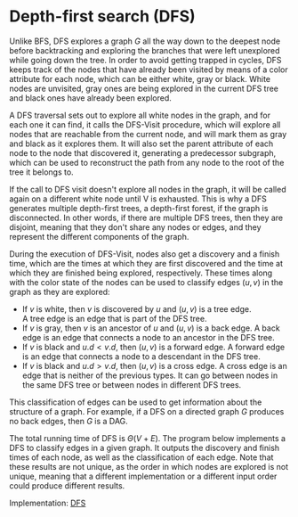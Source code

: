 # Depth-first search (DFS)

Unlike BFS, DFS explores a graph $G$ all the way down to the deepest node before backtracking and exploring the branches that were left unexplored while going down the tree. In order to avoid getting trapped in cycles, DFS keeps track of the nodes that have already been visited by means of a color attribute for each node, which can be either white, gray or black. White nodes are unvisited, gray ones are being explored in the current DFS tree and black ones have already been explored.

A DFS traversal sets out to explore all white nodes in the graph, and for each one it can find, it calls the DFS-Visit procedure, which will explore all nodes that are reachable from the current node, and will mark them as gray and black as it explores them. It will also set the parent attribute of each node to the node that discovered it, generating a predecessor subgraph, which can be used to reconstruct the path from any node to the root of the tree it belongs to.

If the call to DFS visit doesn't explore all nodes in the graph, it will be called again on a different white node until V is exhausted. This is why a DFS generates multiple depth-first trees, a depth-first forest, if the graph is disconnected. In other words, if there are multiple DFS trees, then they are disjoint, meaning that they don't share any nodes or edges, and they represent the different components of the graph.

During the execution of DFS-Visit, nodes also get a discovery and a finish time, which are the times at which they are first discovered and the time at which they are finished being explored, respectively. These times along with the color state of the nodes can be used to classify edges $(u, v)$ in the graph as they are explored:

- If $v$ is white, then $v$ is discovered by $u$ and $(u, v)$ is a tree edge.  
  A tree edge is an edge that is part of the DFS tree.
- If $v$ is gray, then $v$ is an ancestor of $u$ and $(u, v)$ is a back edge.
  A back edge is an edge that connects a node to an ancestor in the DFS tree.
- If $v$ is black and $u.d < v.d$, then $(u, v)$ is a forward edge.
  A forward edge is an edge that connects a node to a descendant in the DFS tree.
- If $v$ is black and $u.d > v.d$, then $(u, v)$ is a cross edge.
  A cross edge is an edge that is neither of the previous types.
  It can go between nodes in the same DFS tree or between nodes in different DFS trees.
  
This classification of edges can be used to get information about the structure of a graph. For example, if a DFS on a directed graph $G$ produces no back edges, then $G$ is a DAG.

The total running time of DFS is $\Theta(V + E)$. The program below implements a DFS to classify edges in a given graph. It outputs the discovery and finish times of each node, as well as the classification of each edge. Note that these results are not unique, as the order in which nodes are explored is not unique, meaning that a different implementation or a different input order could produce different results.

Implementation: [DFS](https://github.com/pl3onasm/AADS/blob/main/algorithms/graphs/dfs/dfs.c)
